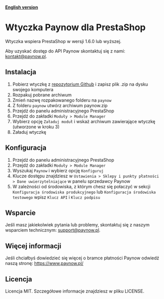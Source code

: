 [**English version**][ext0]
# Wtyczka Paynow dla PrestaShop 

Wtyczka wspiera PrestaShop w wersji 1.6.0 lub wyższej.

Aby uzyskać dostęp do API Paynow skontaktuj się z nami: kontakt@paynow.pl.

## Instalacja
1. Pobierz wtyczkę z [repozytorium Github][ext1] i zapisz plik .zip na dysku swojego komputera
2. Rozpakuj pobrane archiwum
3. Zmień nazwę rozpakowanego folderu na `paynow` 
4. Z folderu `paynow` utwórz archiwum paynow.zip
5. Przejdź do panelu administracyjnego PrestaShop
6. Przejdź do zakładki `Moduły > Module Manager`
7. Wybierz opcję `Załaduj moduł` i wskaż archiwum zawierające wtyczkę (utworzone w kroku 3)
8. Załaduj wtyczkę

## Konfiguracja
1. Przejdź do panelu administracyjnego PrestaShop
2. Przejdź do zakładki `Moduły > Module Manager`
3. Wyszukaj `Paynow` i wybierz opcję `Konfiguruj`
4. Klucze dostępu znajdziesz w `Ustawienia > Sklepy i punkty płatności > Dane uwierzytelniające` w panelu sprzedawcy Paynow
5. W zależności od środowiska, z którym chesz się połaczyć w sekcji `Konfiguracja środowiska produkcyjnego` lub `Konfiguracja środowiska testowego` wpisz `Klucz API` i `Klucz podpisu` 

## Wsparcie
Jeśli masz jakiekolwiek pytania lub problemy, skontaktuj się z naszym wsparciem technicznym: support@paynow.pl.

## Więcej informacji
Jeśli chciałbyś dowiedzieć się więcej o bramce płatności Paynow odwiedź naszą stronę: https://www.paynow.pl/

## Licencja
Licencja MIT. Szczegółowe informacje znajdziesz w pliku LICENSE.

[ext0]: README.EN.md
[ext1]: https://github.com/pay-now/paynow-prestashop/releases/latest